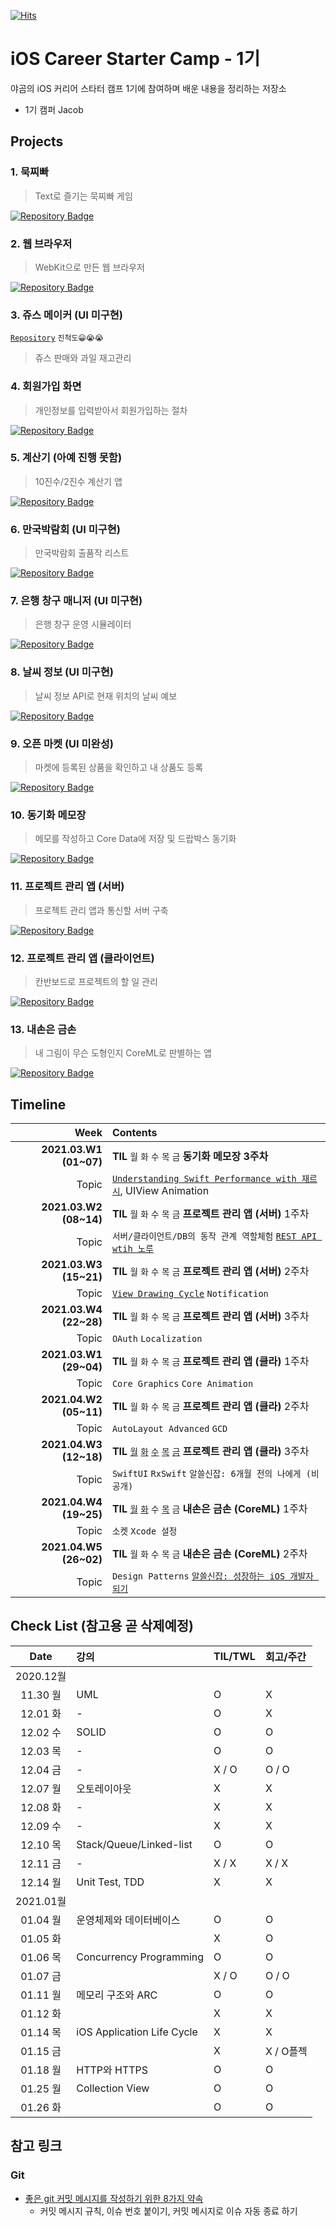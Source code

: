 [![Hits](https://hits.seeyoufarm.com/api/count/incr/badge.svg?url=https%3A%2F%2Fgithub.com%2FKyungminLeeDev%2FiOS_Career_Starter_Camp&count_bg=%2379C83D&title_bg=%23555555&icon=&icon_color=%23E7E7E7&title=hits&edge_flat=false)](https://hits.seeyoufarm.com)

# iOS Career Starter Camp - 1기

야곰의 iOS 커리어 스타터 캠프 1기에 참여하며 배운 내용을 정리하는 저장소

- 1기 캠퍼 Jacob

## Projects

### 1. 묵찌빠
> Text로 즐기는 묵찌빠 게임

[![Repository Badge](http://img.shields.io/badge/-Repository-211F1F?style=flat&logo=github)](https://github.com/KyungminLeeDev/ios-rock-paper-scissors)

### 2. 웹 브라우저
> WebKit으로 만든 웹 브라우저

[![Repository Badge](http://img.shields.io/badge/-Repository-211F1F?style=flat&logo=github)](https://github.com/KyungminLeeDev/ios-web-browser)

### 3. 쥬스 메이커 (UI 미구현)
[`Repository`](https://github.com/KyungminLeeDev/ios-juice-maker) `진척도😀😭😭`
> 쥬스 판매와 과일 재고관리  

### 4. 회원가입 화면 
> 개인정보를 입력받아서 회원가입하는 절차

[![Repository Badge](http://img.shields.io/badge/-Repository-211F1F?style=flat&logo=github)](https://github.com/KyungminLeeDev/ios-signup-flow)

### 5. 계산기 (아예 진행 못함)
> 10진수/2진수 계산기 앱

[![Repository Badge](http://img.shields.io/badge/-Repository-211F1F?style=flat&logo=github)](https://github.com/KyungminLeeDev/ios-calculator-app)

### 6. 만국박람회 (UI 미구현)
> 만국박람회 출품작 리스트

[![Repository Badge](http://img.shields.io/badge/-Repository-211F1F?style=flat&logo=github)](https://github.com/KyungminLeeDev/ios-exposition-universelle)

### 7. 은행 창구 매니저 (UI 미구현)
> 은행 창구 운영 시뮬레이터

[![Repository Badge](http://img.shields.io/badge/-Repository-211F1F?style=flat&logo=github)](https://github.com/KyungminLeeDev/ios-bank-manager)

### 8. 날씨 정보 (UI 미구현)
> 날씨 정보 API로 현재 위치의 날씨 예보

[![Repository Badge](http://img.shields.io/badge/-Repository-211F1F?style=flat&logo=github)](https://github.com/KyungminLeeDev/ios-weather-forecast)

### 9. 오픈 마켓 (UI 미완성)
> 마켓에 등록된 상품을 확인하고 내 상품도 등록

[![Repository Badge](http://img.shields.io/badge/-Repository-211F1F?style=flat&logo=github)](https://github.com/KyungminLeeDev/ios-open-market)

### 10. 동기화 메모장
> 메모를 작성하고 Core Data에 저장 및 드랍박스 동기화

[![Repository Badge](http://img.shields.io/badge/-Repository-211F1F?style=flat&logo=github)](https://github.com/KyungminLeeDev/ios-cloud-notes)

### 11. 프로젝트 관리 앱 (서버)
> 프로젝트 관리 앱과 통신할 서버 구축

[![Repository Badge](http://img.shields.io/badge/-Repository-211F1F?style=flat&logo=github)](https://github.com/KyungminLeeDev/ios-project-manager-server)

### 12. 프로젝트 관리 앱 (클라이언트)
> 칸반보드로 프로젝트의 할 일 관리

[![Repository Badge](http://img.shields.io/badge/-Repository-211F1F?style=flat&logo=github)](https://github.com/KyungminLeeDev/ios-project-manager)

### 13. 내손은 금손
> 내 그림이 무슨 도형인지 CoreML로 판별하는 앱

[![Repository Badge](http://img.shields.io/badge/-Repository-211F1F?style=flat&logo=github)](https://github.com/KyungminLeeDev/ios-my-magical-hand)




## Timeline

| Week                   | Contents                         |
| ---------------------: | :------------------------------- |
| **2021.03.W1 (01~07)** | **TIL** `월` `화` `수` `목` `금` **동기화 메모장 3주차** |
|                  Topic | [`Understanding Swift Performance with 재르시`](https://kyungminleedev.github.io/notes/iOS-Lecture-UnderstandingSwiftPerformance-Summary/), UIView Animation |
| **2021.03.W2 (08~14)** | **TIL** `월` `화` `수` `목` `금` **프로젝트 관리 앱 (서버)** 1주차 |
|                  Topic | `서버/클라이언트/DB의 동작 관계 역할체험` [`REST API wtih 노루`](https://kyungminleedev.github.io/notes/iOS-Lecture-RestAPI-Summary/) |
| **2021.03.W3 (15~21)** | **TIL** `월` `화` `수` `목` `금` **프로젝트 관리 앱 (서버)** 2주차 |
|                  Topic | [`View Drawing Cycle`](https://kyungminleedev.github.io/notes/iOS-ViewDrawingCycle/) `Notification` 
| **2021.03.W4 (22~28)** | **TIL** `월` `화` `수` `목` `금` **프로젝트 관리 앱 (서버)** 3주차 |
|                  Topic | `OAuth` `Localization` |
| **2021.03.W1 (29~04)** | **TIL** `월` `화` `수` `목` `금` **프로젝트 관리 앱 (클라)** 1주차 |
|                  Topic | `Core Graphics` `Core Animation` |
| **2021.04.W2 (05~11)** | **TIL** `월` `화` `수` `목` `금` **프로젝트 관리 앱 (클라)** 2주차 |
|                  Topic | `AutoLayout Advanced` `GCD` |
| **2021.04.W3 (12~18)** | **TIL** [`월`](https://kyungminleedev.github.io/til/iOSCamp-TIL-20210412/) [`화`](https://kyungminleedev.github.io/til/iOSCamp-TIL-20210413/) [`수`](https://kyungminleedev.github.io/til/iOSCamp-TIL-20210414/) [`목`](https://kyungminleedev.github.io/til/iOSCamp-TIL-20210415/) [`금`](https://kyungminleedev.github.io/til/iOSCamp-TIL-20210415/) **프로젝트 관리 앱 (클라)** 3주차 |
|                  Topic | `SwiftUI` `RxSwift` `알쓸신잡: 6개월 전의 나에게 (비공개)` |
| **2021.04.W4 (19~25)** | **TIL** [`월`](https://kyungminleedev.github.io/til/iOSCamp-TIL-20210419/) [`화`](https://kyungminleedev.github.io/til/iOSCamp-TIL-20210420/) `수` [`목`](https://kyungminleedev.github.io/til/iOSCamp-TIL-20210422/) `금` **내손은 금손 (CoreML)** 1주차 |
|                  Topic | `소켓` `Xcode 설정` |
| **2021.04.W5 (26~02)** | **TIL** `월` `화` `수` `목` `금` **내손은 금손 (CoreML)** 2주차 |
|                  Topic | `Design Patterns` [`알쓸신잡: 성장하는 iOS 개발자 되기`](https://kyungminleedev.github.io/notes/iOSCamp-Webinar-BeGrowingDeveloper/) |


## Check List (참고용 곧 삭제예정)

| Date     | 강의                           | TIL/TWL   | 회고/주간 | 
| :------: | :----------------------------- | :-------- | :-------  |
| 2020.12월                                                      ||||
| 11.30 월 | UML                            | O         | X         |
| 12.01 화 | -                              | O         | X         |
| 12.02 수 | SOLID                          | O         | O         |
| 12.03 목 | -                              | O         | O         |
| 12.04 금 | -                              | X / O     | O / O     |
| 12.07 월 | 오토레이아웃                   | X         | X         |
| 12.08 화 | -                              | X         | X         |
| 12.09 수 | -                              | X         | X         |
| 12.10 목 | Stack/Queue/Linked-list        | O         | O         |
| 12.11 금 | -                              | X / X     | X / X     |
| 12.14 월 | Unit Test, TDD                 | X         | X         |
| 2021.01월                                                      ||||
| 01.04 월 | 운영체제와 데이터베이스        | O         | O         |
| 01.05 화 |                                | X         | O         |
| 01.06 목 | Concurrency Programming        | O         | O         |
| 01.07 금 |                                | X / O     | O / O     |
| 01.11 월 | 메모리 구조와 ARC              | O         | O         |
| 01.12 화 |                                | X         | X         |
| 01.14 목 | iOS Application Life Cycle     | X         | X         |
| 01.15 금 |                                | X         | X / O플젝 |
| 01.18 월 | HTTP와 HTTPS                   | O         | O         |
| 01.25 월 | Collection View                | O         | O         |
| 01.26 화 |                                | O         | O         |

## 참고 링크

### Git 

- [좋은 git 커밋 메시지를 작성하기 위한 8가지 약속](https://djkeh.github.io/articles/How-to-write-a-git-commit-message-kor/)
    - 커밋 메시지 규칙, 이슈 번호 붙이기, 커밋 메시지로 이슈 자동 종료 하기